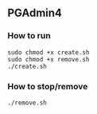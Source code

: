 ## PGAdmin4

### How to run

```
sudo chmod +x create.sh
sudo chmod +x remove.sh
./create.sh
```
### How to stop/remove

```
./remove.sh
```

